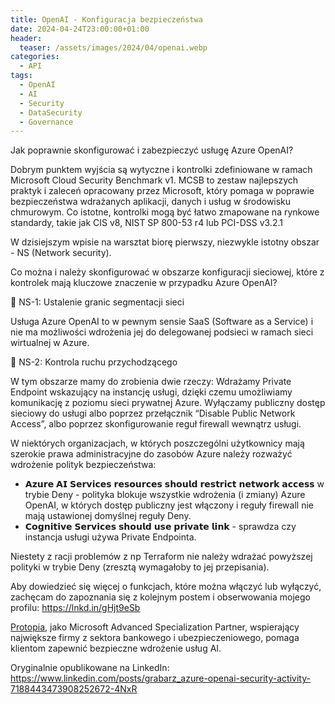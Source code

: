 ```yaml
---
title: OpenAI - Konfiguracja bezpieczeństwa
date: 2024-04-24T23:00:00+01:00
header:
  teaser: /assets/images/2024/04/openai.webp
categories:
  - API
tags:
  - OpenAI
  - AI
  - Security
  - DataSecurity
  - Governance
---
```


Jak poprawnie skonfigurować i zabezpieczyć usługę Azure OpenAI?

Dobrym punktem wyjścia są wytyczne i kontrolki zdefiniowane w ramach Microsoft Cloud Security Benchmark v1. MCSB to zestaw najlepszych praktyk i zaleceń opracowany przez Microsoft, który pomaga w poprawie bezpieczeństwa wdrażanych aplikacji, danych i usług w środowisku chmurowym. Co istotne, kontrolki mogą być łatwo zmapowane na rynkowe standardy, takie jak CIS v8, NIST SP 800-53 r4 lub PCI-DSS v3.2.1

W dzisiejszym wpisie na warsztat biorę pierwszy, niezwykle istotny obszar - NS (Network security).

Co można i należy skonfigurować w obszarze konfiguracji sieciowej, które z kontrolek mają kluczowe znaczenie w przypadku Azure OpenAI?

🔶 NS-1: Ustalenie granic segmentacji sieci

Usługa Azure OpenAI to w pewnym sensie SaaS (Software as a Service) i nie ma możliwości wdrożenia jej do delegowanej podsieci w ramach sieci wirtualnej w Azure.

🔶 NS-2: Kontrola ruchu przychodzącego

W tym obszarze mamy do zrobienia dwie rzeczy:
Wdrażamy Private Endpoint wskazujący na instancję usługi, dzięki czemu umożliwiamy komunikację z poziomu sieci prywatnej Azure.
Wyłączamy publiczny dostęp sieciowy do usługi albo poprzez przełącznik “Disable Public Network Access”, albo poprzez skonfigurowanie reguł firewall wewnątrz usługi.

W niektórych organizacjach, w których poszczególni użytkownicy mają szerokie prawa administracyjne do zasobów Azure należy rozważyć wdrożenie polityk bezpieczeństwa:

- 𝗔𝘇𝘂𝗿𝗲 𝗔𝗜 𝗦𝗲𝗿𝘃𝗶𝗰𝗲𝘀 𝗿𝗲𝘀𝗼𝘂𝗿𝗰𝗲𝘀 𝘀𝗵𝗼𝘂𝗹𝗱 𝗿𝗲𝘀𝘁𝗿𝗶𝗰𝘁 𝗻𝗲𝘁𝘄𝗼𝗿𝗸 𝗮𝗰𝗰𝗲𝘀𝘀 w trybie Deny - polityka blokuje wszystkie wdrożenia (i zmiany) Azure OpenAI, w których dostęp publiczny jest włączony i reguły firewall nie mają ustawionej domyślnej reguły Deny.
- 𝗖𝗼𝗴𝗻𝗶𝘁𝗶𝘃𝗲 𝗦𝗲𝗿𝘃𝗶𝗰𝗲𝘀 𝘀𝗵𝗼𝘂𝗹𝗱 𝘂𝘀𝗲 𝗽𝗿𝗶𝘃𝗮𝘁𝗲 𝗹𝗶𝗻𝗸 - sprawdza czy instancja usługi używa Private Endpointa.

Niestety z racji problemów z np Terraform nie należy wdrażać powyższej polityki w trybie Deny (zresztą wymagałoby to jej przepisania).

Aby dowiedzieć się więcej o funkcjach, które można włączyć lub wyłączyć, zachęcam do zapoznania się z kolejnym postem i obserwowania mojego profilu: https://lnkd.in/gHjt9eSb

[Protopia](https://protopia.tech), jako Microsoft Advanced Specialization Partner, wspierający największe firmy z sektora bankowego i ubezpieczeniowego, pomaga klientom zapewnić bezpieczne wdrożenie usług AI.

Oryginalnie opublikowane na LinkedIn: https://www.linkedin.com/posts/grabarz_azure-openai-security-activity-7188443473908252672-4NxR
